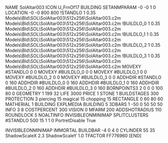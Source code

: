 NAME SolAltar003
ICON U_FrnOf17
BUILDING
SETANMPARAM -0 -0 1 0
LOCATION -0 -0 800 800
!STANDLO      1 0.35 Models\Bld\SOL\SolAltar003\512x256\SolAltar003.c2m Models\Bld\SOL\SolAltar003\512x256\SolAltar003.c2m
!BUILDLO_0    1 0.35 Models\Bld\SOL\SolAltar003\512x256\SolAltar003.c2m Models\Bld\SOL\SolAltar003\512x256\SolAltar003.c2m
!BUILDLO_1    1 0.35 Models\Bld\SOL\SolAltar003\512x256\SolAltar003.c2m Models\Bld\SOL\SolAltar003\512x256\SolAltar003.c2m
!BUILDLO_2    1 0.35 Models\Bld\SOL\SolAltar003\512x256\SolAltar003.c2m Models\Bld\SOL\SolAltar003\512x256\SolAltar003.c2m
!BUILDLO_3    1 0.35 Models\Bld\SOL\SolAltar003\512x256\SolAltar003.c2m Models\Bld\SOL\SolAltar003\512x256\SolAltar003.c2m
MOVEXY #STANDLO   0 0
MOVEXY #BUILDLO_0 0 0
MOVEXY #BUILDLO_1 0 0
MOVEXY #BUILDLO_2 0 0
MOVEXY #BUILDLO_3 0 0
ADDHDIR #STANDLO 0 160
ADDHDIR #BUILDLO_0 0 160
ADDHDIR #BUILDLO_1 0 160
ADDHDIR #BUILDLO_2 0 160
ADDHDIR #BUILDLO_3 0 160
BORNPOINTS3 2 0 0 0 100 80 0
GEOMETRY 1 199 32
LIFE     3000
PRICE 1 STONE 1
BUILDSTAGES 300
PROTECTION 3 piercing 15 magical 15 chopping 15
RECTANGLE    0 60 80 60
MATHERIAL 1 BUILDING
EXPLMEDIA BUILDING 5
3DBARS 1 -50 0 50 50 50
INFO 3 8
COSTPERCENT 300
VISION 0
MFARM 200
ADDSHOTRADIUS 110
ROUNDLOCK 5
NOALTINFO
INVISIBLEONMINIMAP
SPLITCLUSTERS #STANDLO 500 15 1 1 0
PortretDisable True

INVISIBLEONMINIMAP
IMMORTAL
BUILDBAR -4 0 4 0
CYLINDER 55 35
ShadowScaleX 2.3
ShadowScaleY 1.0
TFACTOR FF776960
[END]
